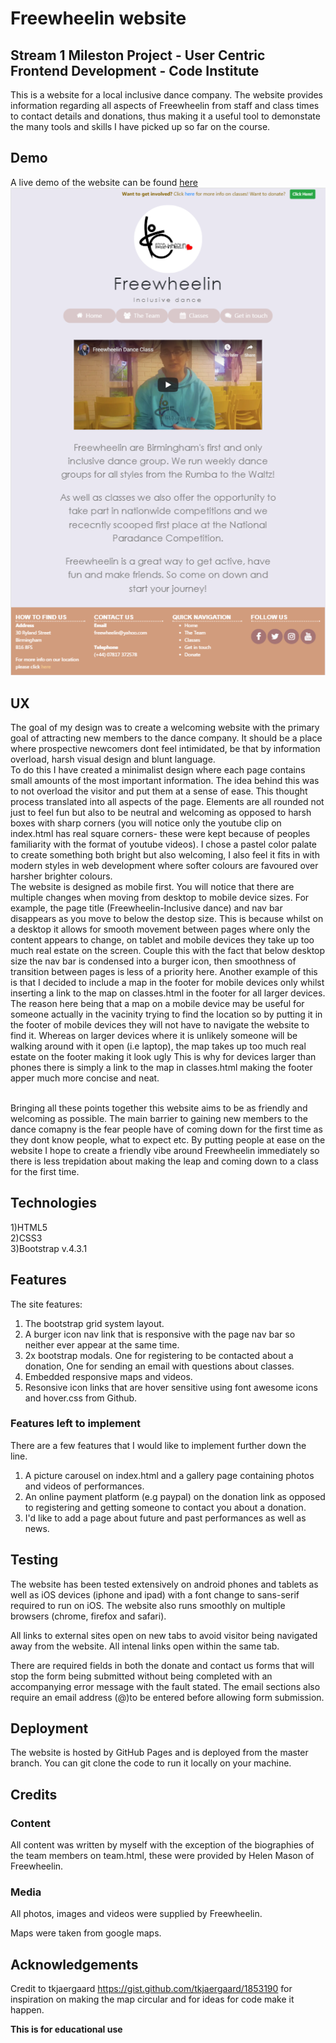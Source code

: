 # Freewheelin website

## Stream 1 Mileston Project - User Centric Frontend Development - Code Institute

This is a website for a local inclusive dance company. The website provides information regarding all aspects of Freewheelin from staff and class times to contact details and donations, thus 
making it a useful tool to demonstate the many tools and skills I have picked up so far on the course.

## Demo

A live demo of the website can be found [here](https://francisillingworth.github.io/milestone-project-1/index.html)\
[<img src="assets/images/screenshot.png">](https://francisillingworth.github.io/milestone-project-1/index.html)

## UX

The goal of my design was to create a welcoming website with the primary goal of attracting new members to the dance company. It should be a place where
prospective newcomers dont feel intimidated, be that by information overload, harsh visual design and blunt language.\
To do this I have created a minimalist design where each page contains small amounts of the most important information.
The idea behind this was to not overload the visitor and put them at a sense of ease.
This thought process translated into all aspects of the page. Elements are all rounded not just to feel
fun but also to be neutral and welcoming as opposed to harsh boxes with sharp corners (you will notice only the youtube clip on index.html has real square corners- 
these were kept because of peoples familiarity with the format of youtube videos).
I chose a pastel color palate to create something both bright but also welcoming, I also feel it fits in with modern styles in web development where softer colours
are favoured over harsher brighter colours.
\
The website is designed as mobile first. You will notice that there are multiple changes when moving from desktop to mobile device sizes. For example, the page title 
(Freewheelin-Inclusive dance) and nav bar disappears as you move to below the destop size. This is because whilst on a desktop it allows for smooth movement between pages where only the content appears
to change, on tablet and mobile devices they take up too much real estate on the screen. Couple this with the fact that below desktop size the nav bar is condensed into a burger icon, then
smoothness of transition between pages is less of a priority here. Another example of this is that I decided to include a map in the footer for mobile devices only whilst inserting a link to the map 
on classes.html in the footer for all larger devices. The reason here being that a map on a mobile device may be useful for someone actually in the vacinity trying to find the location so by putting it in the 
footer of mobile devices they will not have to navigate the website to find it. Whereas on larger devices where it is unlikely someone will be walking around with it open (i.e laptop), the map takes up too
much real estate on the footer making it look ugly This is why for devices larger than phones there is simply a link to the map in classes.html making the footer apper much more
concise and neat.

\
Bringing all these points together this website aims to be as friendly and welcoming as possible. The main barrier to gaining new members to the dance comapny is the fear 
people have of coming down for the first time as they dont know people, what to expect etc. By putting people at ease on the website I hope to create a friendly
vibe around Freewheelin immediately so there is less trepidation about making the leap and coming down to a class for the first time.

## Technologies

1)HTML5  
2)CSS3  
3)Bootstrap v.4.3.1  

## Features

The site features:
1) The bootstrap grid system layout.
2) A burger icon nav link that is responsive with the page nav bar so neither ever appear at the same time.
3) 2x bootstrap modals. One for registering to be contacted about a donation, One for sending an email with questions about classes.
4) Embedded responsive maps and videos.
5) Resonsive icon links that are hover sensitive using font awesome icons and hover.css from Github.

### Features left to implement

There are a few features that I would like to implement further down the line. 
1) A picture carousel on index.html and a gallery page containing photos and videos of performances.
2) An online payment platform (e.g paypal) on the donation link as opposed to registering and getting someone to contact you about a donation.
3) I'd like to add a page about future and past performances as well as news.


## Testing

The website has been tested extensively on android phones and tablets as well as iOS devices (iphone and ipad) with a font change to sans-serif required to run on iOS.
The website also runs smoothly on multiple browsers (chrome, firefox and safari).

All links to external sites open on new tabs to avoid visitor being navigated away from the website. All intenal links open within the same tab.

There are required fields in both the donate and contact us forms that will stop the form being submitted without being completed with an accompanying error message with the fault stated. The email sections also require an email address (@)to
be entered before allowing form submission.

## Deployment

The website is hosted by GitHub Pages and is deployed from the master branch. You can git clone the code to run it locally on your machine.

## Credits

### Content

All content was written by myself with the exception of the biographies of the team members on team.html, these were provided by Helen Mason of Freewheelin.

### Media

All photos, images and videos were supplied by Freewheelin.

Maps were taken from google maps.

## Acknowledgements

Credit to tkjaergaard  https://gist.github.com/tkjaergaard/1853190  for inspiration on making the map circular and for ideas for code make it happen.

<strong>This is for educational use </strong>






